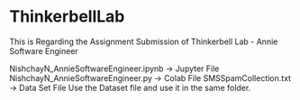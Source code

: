 # ThinkerbellLab
This is Regarding the Assignment Submission of Thinkerbell Lab - Annie Software Engineer


NishchayN_AnnieSoftwareEngineer.ipynb -> Jupyter File
NishchayN_AnnieSoftwareEngineer.py -> Colab File
SMSSpamCollection.txt -> Data Set File
Use the Dataset file and use it in the same folder.
